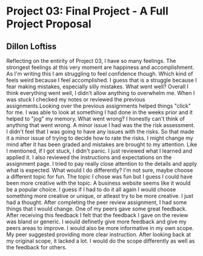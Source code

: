# Project 03: Final Project - A Full Project Proposal
## Dillon Loftiss
Reflecting on the entirity of Project 03, I have so many feelings. The strongest feelings at this very moment are happiness and accomplishment. 
As I'm writing this I am struggling to feel confidence though. Which kind of feels weird because I feel accomplished.
I guess that is a struggle because I fear making mistakes, especially silly mistakes. What went well? Overall I think everything went well, I didn't allow anything to overwhelm me. 
When I was stuck I checked my notes or reviewed the previous assignments.Looking over the previous assignments helped things "click" for me. 
I was able to look at something I had done in the weeks prior and it helped to "jog" my memory.
What went wrong? I honestly can't think of anything that went wrong. A minor issue I had was the the risk assessment. I didn't feel that I was going to have any issues with the risks.
So that made it a minor issue of trying to decide how to rate the risks. I might change my mind after it has been graded and mistakes are brought to my attention. 
Like I mentioned, if I got stuck, I didn't panic. I just reviewed what I learned and applied it. 
I also reviewed the instructions and expectations on the assignment page. I tried to pay really close attention to the details and apply what is expected. 
What would I do differently? I'm not sure, maybe choose a different topic for fun.
The topic I chose was fun but I guess I could have been more creative with the topic. A business website seems like it would be a popular choice. 
I guess if I had to do it all again I would choose something more creative or unique, or atleast try to be more creative. 
I just had a thought. After completing the peer review assignment, I had some things that I would change. One of my peers gave some great feedback.
After receiving this feedback I felt that the feedback I gave on the review was bland or generic. I would definetly give more feedback and give my peers areas to improve.
I would also be more informative in my own scope. My peer suggested providing more clear instruction. After looking back at my original scope, it lacked a lot.
I would do the scope differently as well as the feedback for others.